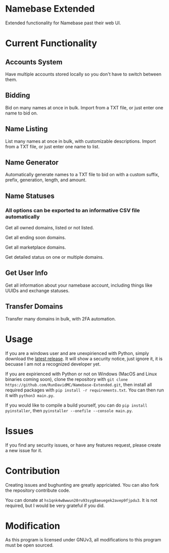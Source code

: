# Namebase Extended
 Extended functionality for Namebase past their web UI.

# Current Functionality

## Accounts System

Have multiple accounts stored locally so you don't have to switch between them.

## Bidding

Bid on many names at once in bulk.
Import from a TXT file, or just enter one name to bid on.

## Name Listing

List many names at once in bulk, with customizable descriptions.
Import from a TXT file, or just enter one name to list.

## Name Generator

Automatically generate names to a TXT file to bid on with a custom suffix, prefix, generation, length, and amount.

## Name Statuses

### All options can be exported to an informative CSV file automatically

Get all owned domains, listed or not listed.

Get all ending soon domains.

Get all marketplace domains.

Get detailed status on one or multiple domains.

## Get User Info

Get all information about your namebase account, including things like UUIDs and exchange statuses.

## Transfer Domains

Transfer many domains in bulk, with 2FA automation.

# Usage

If you are a windows user and are unexpirienced with Python, simply download the [latest release](https://github.com/RunDavidMC/Namebase-Extended/releases/latest).
It will show a security notice, just ignore it, it is becuase I am not a recognized developer yet.

If you are expirienced with Python or not on Windows (MacOS and Linux binaries coming soon), clone the repository with `git clone https://github.com/RunDavidMC/Namebase-Extended.git`, then install all required packages with `pip install -r requirements.txt`.
You can then run it with `python3 main.py`.

If you would like to compile a build yourself, you can do `pip install pyinstaller`, then `pyinstaller --onefile --console main.py`.

# Issues

If you find any security issues, or have any features request, please create a new issue for it.

# Contribution

Creating issues and bughunting are greatly appriciated.
You can also fork the repository contribute code.

You can donate at `hs1qnk4w8wwun20ru93syg8aeuegek2avep9fjpdu3`. It is not required, but I would be very grateful if you did.

# Modification

As this program is licensed under GNUv3, all modifications to this program must be open sourced. 
